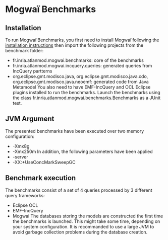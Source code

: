 # Mogwaï Benchmarks

## Installation

To run Mogwaï Benchmarks, you first need to install Mogwaï following the [installation instructions](https://github.com/atlanmod/Mogwai/blob/master/README.md)
then import the following projects from the benchmark folder:
  * fr.inria.atlanmod.mogwai.benchmarks: core of the benchmarks
  * fr.inria.atlanmod.mogwai.incquery.queries: generated queries from IncQuery partterns
  * org.eclipse.gmt.modisco.java, org.eclipse.gmt.modisco.java.cdo, org.eclipse.gmt.modisco.java.neoemf: generated code from Java Metamodel
You also need to have EMF-IncQuery and OCL Eclipse plugins installed to run the benchmarks.
Launch the benchmarks using the class fr.inria.atlanmod.mogwai.benchmarks.Benchmarks as a JUnit test.
    
## JVM Argument
    
The presented benchmarks have been executed over two memory configuration:
  * -Xmx8g
  * -Xmx250m
In addition, the following parameters have been applied
  * -server
  * -XX:+UseConcMarkSweepGC
    
## Benchmark execution
    
The benchmarks consist of a set of 4 queries processed by 3 different query frameworks:
  * Eclipse OCL
  * EMF-IncQuery
  * Mogwai
The databases storing the models are constructed the first time the benchmarks is launched. This might take some time, depending on your system configuration. It is recommanded to use a large JVM to avoid garbage collection problems during the database creation.

